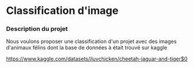 # Classification d'image
### Description du projet
Nous voulons proposer une classification d'un projet avec des images d'animaux félins dont la base de données à était trouvé sur kaggle

https://www.kaggle.com/datasets/iluvchicken/cheetah-jaguar-and-tiger$0

```julia (editor=true, logging=false, output=true)

```
```julia (editor=true, logging=false, output=true)

```
